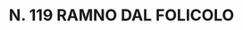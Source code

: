 ---
title: "N. 119 RAMNO DAL FOLICOLO"
plant-name: "N. 119"
plant-number: "119"
plant-xml: "/assets/xml/plant119.xml"
plant-img1: "/assets/img/plant119_verso.jpg"
plant-img2: "/assets/img/plant119.jpg"
plant-title: "N. 119 RAMNO DAL FOLICOLO"
plant-taxon-link: ""
plant-taxon-link: ""
layout: single-xml
---